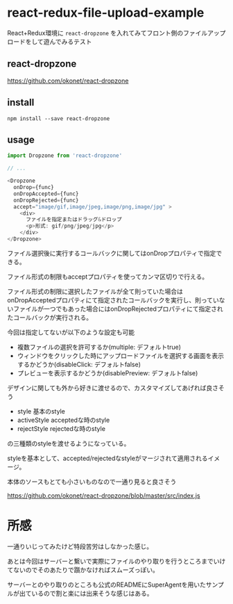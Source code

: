 # react-redux-file-upload-example

React+Redux環境に `react-dropzone` を入れてみてフロント側のファイルアップロードをして遊んでみるテスト



## react-dropzone

https://github.com/okonet/react-dropzone

## install

```
npm install --save react-dropzone
```

## usage

```js
import Dropzone from 'react-dropzone'

// ...

<Dropzone
  onDrop={func}
  onDropAccepted={func}
  onDropRejected={func}
  accept="image/gif,image/jpeg,image/png,image/jpg" >
    <div>
      ファイルを指定またはドラッグ&ドロップ
      <p>形式: gif/png/jpeg/jpg</p>
    </div>
</Dropzone>
```

ファイル選択後に実行するコールバックに関してはonDropプロパティで指定できる。

ファイル形式の制限もacceptプロパティを使ってカンマ区切りで行える。

ファイル形式の制限に選択したファイルが全て則っていた場合はonDropAcceptedプロパティにて指定されたコールバックを実行し、則っていないファイルが一つでもあった場合にはonDropRejectedプロパティにて指定されたコールバックが実行される。

今回は指定してないが以下のような設定も可能

* 複数ファイルの選択を許可するか(multiple: デフォルトtrue)
* ウィンドウをクリックした時にアップロードファイルを選択する画面を表示するかどうか(disableClick: デフォルトfalse)
* プレビューを表示するかどうか(disablePreview: デフォルトfalse)

デザインに関しても外から好きに渡せるので、カスタマイズしてあげれば良さそう

* style 基本のstyle
* activeStyle acceptedな時のstyle
* rejectStyle rejectedな時のstyle

の三種類のstyleを渡せるようになっている。

styleを基本として、accepted/rejectedなstyleがマージされて適用されるイメージ。

本体のソースもとても小さいものなので一通り見ると良さそう

https://github.com/okonet/react-dropzone/blob/master/src/index.js

# 所感

一通りいじってみたけど特段苦労はしなかった感じ。

あとは今回はサーバーと繋いで実際にファイルのやり取りを行うところまでいけてないのでそのあたりで躓かなければスムーズっぽい。

サーバーとのやり取りのところも公式のREADMEにSuperAgentを用いたサンプルが出ているので割と楽には出来そうな感じはある。

